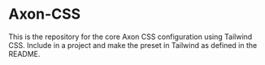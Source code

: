 # Axon-CSS
This is the repository for the core Axon CSS configuration using Tailwind CSS. Include in a project and make the preset in Tailwind as defined in the README.
